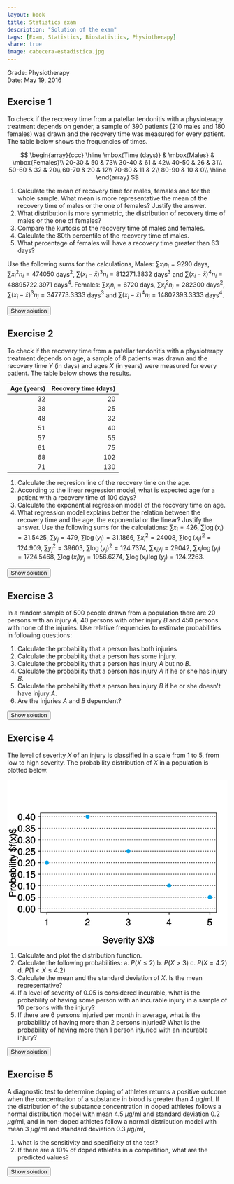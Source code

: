 ```yaml
---
layout: book
title: Statistics exam
description: "Solution of the exam"
tags: [Exam, Statistics, Biostatistics, Physiotherapy]
share: true
image: cabecera-estadistica.jpg
---
```




Grade: Physiotherapy  
Date: May 19, 2016 

## Exercise 1


To check if the recovery time from a patellar tendonitis with a physioterapy treatment depends on gender, a sample of 390 patients (210 males and 180 females) was drawn and the recovery time was measured for every patient. The table below shows the frequencies of times. 

$$
\begin{array}{ccc}
\hline
\mbox{Time (days)} & \mbox{Males} & \mbox{Females}\\
20-30 & 50 & 73\\
30-40 & 61 & 42\\
40-50 & 26 & 31\\
50-60 & 32 & 20\\
60-70 & 20 & 12\\
70-80 & 11 & 2\\
80-90 & 10 & 0\\
\hline
\end{array}
$$
 
1. Calculate the mean of recovery time for males, females and for the whole sample. What mean is more representative the mean of the recovery time of males or the one of females? Justify the answer. 
2. What distribution is more symmetric, the distribution of recovery time of males or the one of females?
3. Compare the kurtosis of the recovery time of males and females. 
4. Calculate the 80th percentile of the recovery time of males. 
5. What percentage of females will have a recovery time greater than 63 days?

Use the following sums for the calculations,
Males: $\sum x_in_i = 9290$ days, $\sum x_i^2n_i=474050$ days$^2$, $\sum(x_i-\bar x)^3n_i = 812271.3832$ days$^3$ and $\sum(x_i-\bar x)^4n_i = 48895722.3971$ days$^4$.
Females: $\sum x_in_i = 6720$ days, $\sum x_i^2n_i=282300$ days$^2$, $\sum(x_i-\bar x)^3n_i = 347773.3333$ days$^3$ and $\sum(x_i-\bar x)^4n_i = 14802393.3333$ days$^4$.

<div><button class="solution">Show solution</button></div>
<div id="solution" style="display: none">
1. Males: $\bar x_m=44.2381$ days, $s^2_m=300.3719$ days$^2$, $s_m=17.3312$ days and $cv_m=0.3918$. <br/>
Females: $\bar x_f=37.3333$ days, $s^2_f=174.5556$ days$^2$, $s_f=13.2119$ days and $cv_f=0.3539$. <br/>
Thus, is more representative the mean of females. <br/>
2. $g_{1m}=0.743$ and  $g_{1f}=0.8378$. Thus, both distributions are right-skewed but is more symmetric the distribution of males. <br/>
3. $g_{2m}=-0.4193$ and  $g_{2f}=-0.3011$. Thus, both distributions are platykurtic, but the disribution of males is flatter. <br/>
4. $P_{80}=49.7041$ days. <br/>
5. $16.68\%$.
</div>


## Exercise 2
To check if the recovery time from a patellar tendonitis with a physioterapy treatment depends on age, a sample of 8 patients was drawn and the recovery time $Y$ (in days) and ages $X$ (in years) were measured for every patient. The table below shows the results.

| Age (years)| Recovery time (days)|
|-----------:|--------------------:|
|          32|                   20|
|          38|                   25|
|          48|                   32|
|          51|                   40|
|          57|                   55|
|          61|                   75|
|          68|                  102|
|          71|                  130|

1. Calculate the regresion line of the recovery time on the age. 
2. According to the linear regression model, what is expected age for a patient with a recovery time of 100 days? 
3. Calculate the exponential regression model of the recovery time on age. 
4. What regression model explains better the relation between the recovery time and the age, the exponential or the linear? Justify the answer. 
Use the following sums for the calculations:
$\sum x_i=426$, $\sum \log(x_i)=31.5425$, $\sum y_j=479$, $\sum \log(y_j)=31.1866$,
$\sum x_i^2=24008$, $\sum \log(x_i)^2=124.909$, $\sum y_j^2=39603$, $\sum \log(y_j)^2=124.7374$,
$\sum x_iy_j=29042$, $\sum x_i\log(y_j)=1724.5468$, $\sum \log(x_i)y_j=1956.6274$, $\sum \log(x_i)\log(y_j)=124.2263$.

<div><button class="solution">Show solution</button></div>
<div id="solution" style="display: none">

1. Linear model<br/>
$\bar x=53.25$ years, $s_x^2=165.4375$ years$^2$. <br/>
$\bar y=59.875$ days, $s_y^2=1365.3594$ days$^2$. <br/>
$s_{xy}=441.9062$ years$\cdot$days. <br/>
Regression line of recovery time on age: $y=-82.3631 + 2.6711x$. <br/>


2. $66.2367$ years. <br/>

3. Exponential model<br/>
$\overline{\log(y)}=3.8983$ log(days), $s_{\log(y)}^2=0.3953$ log(days)$^2$. <br/>
$s_{x\log(y)}=7.9829$ years$\cdot$log(days). <br/>
Exponential model of recovery time on age: $y=e^{1.3288 + 0.0483x}$. <br/>
4. Linear coefficient of determination $r^2=0.8645$. <br/>
Exponential coefficient of determination $r^2=0.9745$. <br/>
So the exponential model fits better.
</div>

## Exercise 3


In a random sample of 500 people drawn from a population there are 20 persons with an injury $A$, 40 persons with other injury $B$ and 450 persons with none of the injuries.
Use relative frequencies to estimate probabilities in following questions:

1. Calculate the probability that a person has both injuries
2. Calculate the probability that a person has some injury.
3. Calculate the probability that a person has injury $A$ but no $B$.
4. Calculate the probability that a person has injury $A$ if he or she has injury $B$.
5. Calculate the probability that a person has injury $B$ if he or she doesn't have injury $A$.
6. Are the injuries $A$ and $B$ dependent?

<div><button class="solution">Show solution</button></div>
<div id="solution" style="display: none">
1. $P(A\cap B) = 0.02$. <br/>
2. $P(A\cup B) = 0.1$. <br/>
3. $P(A-B) = 0.02$. <br/>
4. $P(A|B) = 0.25$. <br/>
5. $P(B|\bar A) = 0.0625$. <br/>
6. The injuries are dependent. 
</div>

## Exercise 4
The level of severity $X$ of an injury is classified in a scale from 1 to 5, from low to high severity.
The probability distribution of $X$ in a population is plotted below. 

<img src="img/severity_probability_function-1.svg" title="plot of chunk severity_probability_function" alt="plot of chunk severity_probability_function" style="display: block; margin: auto;" />


1. Calculate and plot the distribution function.
2. Calculate the following probabilities:
  a. $P(X\leq 2)$
  b. $P(X>3)$
  c. $P(X=4.2)$
  d. $P(1<X\leq 4.2)$
3. Calculate the mean and the standard deviation of $X$. Is the mean representative?
4. If a level of severity of 0.05 is considered incurable, what is the probability of having some person with an incurable injury in a sample of 10 persons with the injury?
5. If there are 6 persons injuried per month in average, what is the probabilitiy of having more than 2 persons injuried? What is the probability of having more than 1 person injuried with an incurable injury?

<div><button class="solution">Show solution</button></div>
<div id="solution" style="display: none">
1. $$F(x) = 
\begin{cases}
0 & \mbox{if } x<1\\
0.2 & \mbox{if } 1\leq x< 2\\
0.6 & \mbox{if } 2\leq x< 3\\
0.85 & \mbox{if } 3\leq x< 4\\
0.95 & \mbox{if } 4\leq x< 5\\
1 & \mbox{if } x\geq 5
\end{cases}
$$
<img src="img/severity_distribution_function-1.svg" title="plot of chunk severity_distribution_function" alt="plot of chunk severity_distribution_function" style="display: block; margin: auto;" />
2. $P(X\leq 2)=0.6$, $P(X>3)=0.15$, $P(X=4.2)=0$, $P(1<X\leq 4.2)=0.75$ <br/>

3. $\mu = 2.4$ and $s=1.0677$. The mean is moderately representative because $cv=0.4449$. <br/>
4. Naming $X$ to the number of persons having an incurable injury in a sample of 10 persons with the injury, $P(X\geq 1)=0.4013$. <br/>
5. Naming $Y$ to the number of persons injuried in a month, $P(T>2)=0.938$. <br/>
Naming $Z$ to the number of persons injuried with an incurable injury in an month, $P(T>1)=0.0369$. </div>

## Exercise 5


A diagnostic test to determine doping of athletes returns a positive outcome when the concentration of a substance in blood is greater than 4 $\mu$g/ml. If the distribution of the substance concentration in doped athletes follows a normal distribution model with mean 4.5 $\mu$g/ml and standard deviation 0.2 $\mu$g/ml, and in non-doped athletes follow a normal distribution model with mean 3 $\mu$g/ml and standard deviation 0.3 $\mu$g/ml,

1.  what is the sensitivity and specificity of the test?
2.  If there are a 10% of doped athletes in a competition, what are the predicted values?

<div><button class="solution">Show solution</button></div>
<div id="solution" style="display: none">
Naming $D$ to the event of being doped, $X$ to the concentration in doped athletes and $Y$ to the concentration in non-doped athletes, <br/>
1. Sensitivity $P(+\vert D) = P(X>4)=0.9938$ and specificity $P(-\vert \bar D)=P(Y<4)=0.9996$ <br/>
2. PPV $P(D\vert +) = 0.9961$ and NPV $P(\bar D\vert -) = 0.9993$
</div>

